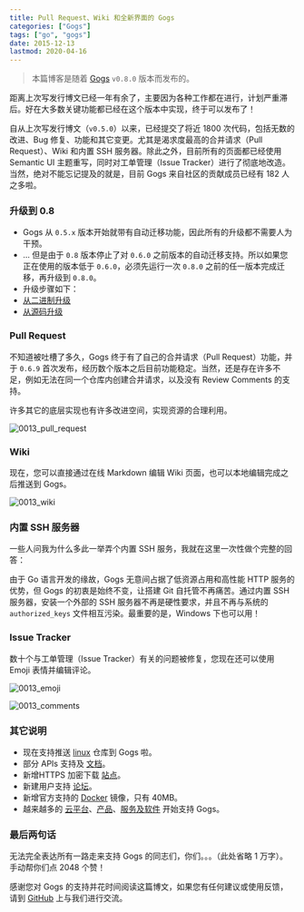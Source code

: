 ```yaml
---
title: Pull Request、Wiki 和全新界面的 Gogs
categories: ["Gogs"]
tags: ["go", "gogs"]
date: 2015-12-13
lastmod: 2020-04-16
---
```


> 本篇博客是随着  [Gogs](https://gogs.io) `v0.8.0` 版本而发布的。

距离上次写发行博文已经一年有余了，主要因为各种工作都在进行，计划严重滞后。好在大多数关键功能都已经在这个版本中实现，终于可以发布了！

自从上次写发行博文（`v0.5.0`）以来，已经提交了将近 1800 次代码，包括无数的改进、Bug 修复、功能和其它变更。尤其是渴求度最高的合并请求（Pull Request）、Wiki 和内置 SSH 服务器。除此之外，目前所有的页面都已经使用 Semantic UI 主题重写，同时对工单管理（Issue Tracker）进行了彻底地改造。当然，绝对不能忘记提及的就是，目前 Gogs 来自社区的贡献成员已经有 182 人之多啦。

### 升级到 0.8

- Gogs 从 `0.5.x` 版本开始就带有自动迁移功能，因此所有的升级都不需要人为干预。
- ... 但是由于 `0.8` 版本停止了对 `0.6.0` 之前版本的自动迁移支持。所以如果您正在使用的版本低于 `0.6.0`，必须先运行一次 `0.8.0` 之前的任一版本完成迁移，再升级到 `0.8.0`。
- 升级步骤如下：
 - [从二进制升级](https://gogs.io/docs/upgrade/upgrade_from_binary)
 - [从源码升级](https://gogs.io/docs/upgrade/upgrade_from_source)

### Pull Request

不知道被吐槽了多久，Gogs 终于有了自己的合并请求（Pull Request）功能，并于 `0.6.9` 首次发布，经历数个版本之后目前功能稳定。当然，还是存在许多不足，例如无法在同一个仓库内创建合并请求，以及没有 Review Comments 的支持。

许多其它的底层实现也有许多改进空间，实现资源的合理利用。

![0013_pull_request](https://cloud.githubusercontent.com/assets/2946214/20509648/0ec63a98-b038-11e6-933d-d25a03a69e8b.png)

### Wiki

现在，您可以直接通过在线 Markdown 编辑 Wiki 页面，也可以本地编辑完成之后推送到 Gogs。

![0013_wiki](https://cloud.githubusercontent.com/assets/2946214/20509650/122498c4-b038-11e6-8fc7-d9f113d9b7a3.png)

### 内置 SSH 服务器

一些人问我为什么多此一举弄个内置 SSH 服务，我就在这里一次性做个完整的回答：

由于 Go 语言开发的缘故，Gogs 无意间占据了低资源占用和高性能 HTTP 服务的优势，但 Gogs 的初衷是始终不变，让搭建 Git 自托管不再痛苦。通过内置 SSH 服务器，安装一个外部的 SSH 服务器不再是硬性要求，并且不再与系统的 `authorized_keys` 文件相互污染。最重要的是，Windows 下也可以用！

### Issue Tracker

数十个与工单管理（Issue Tracker）有关的问题被修复，您现在还可以使用 Emoji 表情并编辑评论。

![0013_emoji](https://cloud.githubusercontent.com/assets/2946214/20509653/1553b3d6-b038-11e6-9a03-219e22f5f7e1.png)

![0013_comments](https://cloud.githubusercontent.com/assets/2946214/20509655/18156a60-b038-11e6-999c-df417f26175e.png)

### 其它说明

- 现在支持推送 [linux](https://github.com/torvalds/linux) 仓库到 Gogs 啦。
- 部分 APIs 支持及 [文档](https://github.com/gogs/go-gogs-client/wiki)。
- 新增HTTPS 加密下载 [站点](https://dl.gogs.io)。
- 新建用户支持 [论坛](http://forum.gogs.io/)。
- 新增官方支持的 [Docker](https://github.com/gogs/gogs/tree/master/docker) 镜像，只有 40MB。
- 越来越多的 [云平台](https://github.com/gogs/gogs/tree/master#deploy-to-cloud)、[产品](https://github.com/gogs/gogs/tree/master#product-support)、[服务及软件](https://github.com/gogs/gogs/tree/master#software-and-service-support) 开始支持 Gogs。

### 最后两句话

无法完全表达所有一路走来支持 Gogs 的同志们，你们。。。（此处省略 1 万字）。手动帮你们点 2048 个赞！

感谢您对 Gogs 的支持并花时间阅读这篇博文，如果您有任何建议或使用反馈，请到 [GitHub](https://github.com/gogs/gogs/issues?state=open) 上与我们进行交流。
